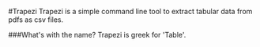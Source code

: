 #Trapezi 
Trapezi is a simple command line tool to extract tabular data from pdfs as csv files.

###What's with the name?
Trapezi is greek for 'Table'.
